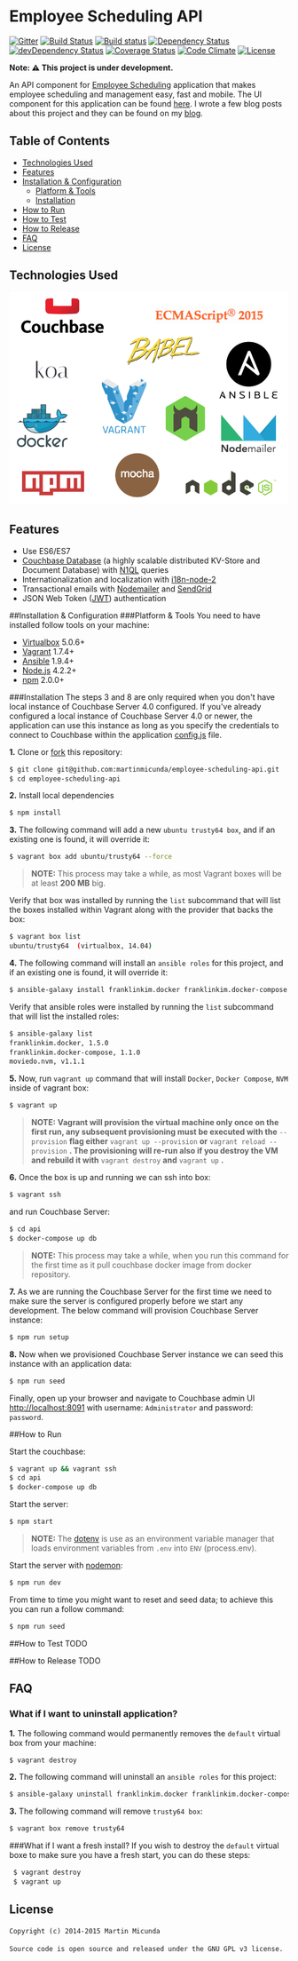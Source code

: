 
Employee Scheduling API
=======================

[![Gitter](https://img.shields.io/badge/gitter-join%20chat-1dce73.svg)](https://gitter.im/martinmicunda/employee-scheduling-api?utm_source=badge&utm_medium=badge&utm_campaign=pr-badge&utm_content=badge)
[![Build Status](https://travis-ci.org/martinmicunda/employee-scheduling-api.svg?branch=master)](http://travis-ci.org/martinmicunda/employee-scheduling-api)
[![Build status](https://ci.appveyor.com/api/projects/status/yy5nh6593c4aaxtn/branch/master?svg=true)](https://ci.appveyor.com/project/martinmicunda/employee-scheduling-api/branch/master)
[![Dependency Status](https://david-dm.org/martinmicunda/employee-scheduling-api/dev-status.svg)](https://david-dm.org/martinmicunda/employee-scheduling-api#info=dependencies) 
[![devDependency Status](https://david-dm.org/martinmicunda/employee-scheduling-api/dev-status.svg)](https://david-dm.org/martinmicunda/employee-scheduling-api#info=devDependencies) 
[![Coverage Status](https://coveralls.io/repos/martinmicunda/employee-scheduling-api/badge.svg?branch=master&service=github)](https://coveralls.io/github/martinmicunda/employee-scheduling-api?branch=master)
[![Code Climate](https://codeclimate.com/github/martinmicunda/employee-scheduling-api/badges/gpa.svg)](https://codeclimate.com/github/martinmicunda/employee-scheduling-api)
[![License](https://img.shields.io/badge/license-GPLv3-blue.svg)](http://www.gnu.org/licenses/gpl-3.0.html)

**Note: :warning: This project is under development.**

An API component for [Employee Scheduling](https://github.com/martinmicunda/employee-scheduling) application that makes employee scheduling and management easy, fast and mobile. The UI component for this application can be found [here](https://github.com/martinmicunda/employee-scheduling-ui). I wrote a few blog posts about this project and they can be found on my [blog](http://martinmicunda.com).

## Table of Contents
- [Technologies Used](#technologies-used)
- [Features](#features)
- [Installation & Configuration](#installation-and-configuration)
    - [Platform & Tools](#platform-and-tools)
    - [Installation](#installation)
- [How to Run](#how-to-run)
- [How to Test](#how-to-test)
- [How to Release](#how-to-release)
- [FAQ](#faq)
- [License](#license)

## Technologies Used
![Technologies Used](tech_stack.png)

## Features
  * Use ES6/ES7
  * [Couchbase Database](http://www.couchbase.com/) (a highly scalable distributed KV-Store and Document Database) with [N1QL](http://developer.couchbase.com/guides-and-references) queries
  * Internationalization and localization with [i18n-node-2](https://github.com/jeresig/i18n-node-2)
  * Transactional emails with [Nodemailer](http://nodemailer.com) and [SendGrid](https://sendgrid.com)
  * JSON Web Token ([JWT](http://jwt.io)) authentication

##<a name="installation-and-configuration"></a>Installation & Configuration
###<a name="platform-and-tools"></a>Platform & Tools
You need to have installed follow tools on your machine:

- [Virtualbox](https://www.virtualbox.org/wiki/Downloads) 5.0.6+
- [Vagrant](http://www.vagrantup.com/downloads.html) 1.7.4+
- [Ansible](http://docs.ansible.com/intro_installation.html) 1.9.4+
- [Node.js](https://nodejs.org/en/download/) 4.2.2+
- [npm](https://www.npmjs.com/) 2.0.0+

###<a name="installation"></a>Installation
The steps 3 and 8 are only required when you don't have local instance of Couchbase Server 4.0 configured. If you've already configured a local instance of Couchbase Server 4.0 or newer, the application can use this instance as long as you specify the credentials to connect to Couchbase within the application [config.js](https://github.com/martinmicunda/employee-scheduling-api/blob/master/lib%2Fconfig%2Fconfig.js) file.

**1.** Clone or [fork](https://github.com/martinmicunda/employee-scheduling-api/fork) this repository:
```bash
$ git clone git@github.com:martinmicunda/employee-scheduling-api.git 
$ cd employee-scheduling-api
```

**2.** Install local dependencies
```bash
$ npm install
```
     
**3.** The following command will add a new `ubuntu trusty64 box`, and if an existing one is found, it will override it:

```bash
$ vagrant box add ubuntu/trusty64 --force
```
>**NOTE:** This process may take a while, as most Vagrant boxes will be at least **200 MB** big.

Verify that box was installed by running the `list` subcommand that will list the boxes installed within Vagrant along with the provider that backs the box:

```bash
$ vagrant box list
ubuntu/trusty64  (virtualbox, 14.04)
```

**4.** The following command will install an `ansible roles` for this project, and if an existing one is found, it will override it:

```bash
$ ansible-galaxy install franklinkim.docker franklinkim.docker-compose moviedo.nvm --force
```
Verify that ansible roles were installed by running the `list` subcommand that will list the installed roles:

```bash
$ ansible-galaxy list
franklinkim.docker, 1.5.0
franklinkim.docker-compose, 1.1.0
moviedo.nvm, v1.1.1
```

**5.** Now, run `vagrant up` command that will install `Docker`, `Docker Compose`, `NVM` inside of vagrant box: 

```bash
$ vagrant up
```
>**NOTE:** **Vagrant will provision the virtual machine only once on the first run, any subsequent provisioning must be executed with the** `--provision` **flag either** `vagrant up --provision` **or** `vagrant reload --provision` **. The provisioning will re-run also if you destroy the VM and rebuild it with** `vagrant destroy` **and** `vagrant up` **.**

**6.** Once the box is up and running we can ssh into box: 

```bash
$ vagrant ssh
```
 and run Couchbase Server:
 
```bash
$ cd api
$ docker-compose up db
```

>**NOTE:** This process may take a while, when you run this command for the first time as it pull couchbase docker image from docker repository.

**7.**  As we are running the Couchbase Server for the first time we need to make sure the server is configured properly before we start any development. The below command will provision Couchbase Server instance:

```bash
$ npm run setup
```

**8.**  Now when we provisioned Couchbase Server instance we can seed this instance with an application data:

```bash
$ npm run seed
```

Finally, open up your browser and navigate to Couchbase admin UI [http://localhost:8091](http://localhost:8091/) with username: `Administrator` and password: `password`. 

##<a name="how-to-run"></a>How to Run

Start the couchbase:

```bash
$ vagrant up && vagrant ssh
$ cd api
$ docker-compose up db
```

Start the server:

```bash
$ npm start
```

>**NOTE:** The [dotenv](https://github.com/motdotla/dotenv) is use as an environment variable manager that loads environment variables from `.env` into `ENV` (process.env).

Start the server with [nodemon](http://nodemon.io/):

```bash
$ npm run dev
```

From time to time you might want to reset and seed data; to achieve this you can run a follow command:

```bash
$ npm run seed
```

##<a name="how-to-test"></a>How to Test
TODO

##<a name="how-to-test"></a>How to Release
TODO

## FAQ
### What if I want to uninstall application?
**1.** The following command would permanently removes the `default` virtual box from your machine:
```bash
$ vagrant destroy
```
**2.** The following command will uninstall an `ansible roles` for this project:
```bash
$ ansible-galaxy uninstall franklinkim.docker franklinkim.docker-compose moviedo.nvm
```

**3.** The following command will remove  `trusty64 box`:
```bash
$ vagrant box remove trusty64
```
###What if I want a fresh install?
If you wish to destroy the `default` virtual boxe to make sure you have a fresh start, you can do these steps:
```bash
 $ vagrant destroy 
 $ vagrant up
```

## License

    Copyright (c) 2014-2015 Martin Micunda  

    Source code is open source and released under the GNU GPL v3 license.
